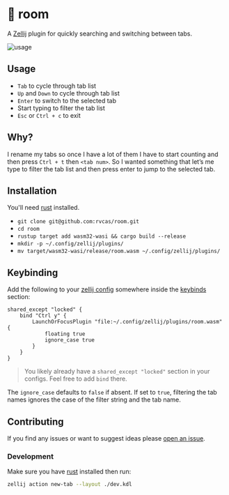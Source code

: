 # 🖤 room

A [Zellij](https://zellij.dev) plugin for quickly searching
and switching between tabs.

![usage](https://github.com/rvcas/room/raw/main/img/usage.gif)

## Usage

- `Tab` to cycle through tab list
- `Up` and `Down` to cycle through tab list
- `Enter` to switch to the selected tab
- Start typing to filter the tab list
- `Esc` or `Ctrl + c` to exit

## Why?

I rename my tabs so once I have a lot of them I have to start
counting and then press `Ctrl + t` then `<tab num>`. So I wanted something
that let’s me type to filter the tab list and then press enter to jump to the selected tab.

## Installation

You'll need [rust](https://rustup.rs/) installed.

- `git clone git@github.com:rvcas/room.git`
- `cd room`
- `rustup target add wasm32-wasi && cargo build --release`
- `mkdir -p ~/.config/zellij/plugins/`
- `mv target/wasm32-wasi/release/room.wasm ~/.config/zellij/plugins/`

## Keybinding

Add the following to your [zellij config](https://zellij.dev/documentation/configuration.html)
somewhere inside the [keybinds](https://zellij.dev/documentation/keybindings.html) section:

```kdl
shared_except "locked" {
    bind "Ctrl y" {
        LaunchOrFocusPlugin "file:~/.config/zellij/plugins/room.wasm" {
            floating true
            ignore_case true
        }
    }
}
```

> You likely already have a `shared_except "locked"` section in your configs. Feel free to add `bind` there.


The `ignore_case` defaults to `false` if absent. If set to `true`, filtering the tab names ignores
the case of the filter string and the tab name.

## Contributing

If you find any issues or want to suggest ideas please [open an issue](https://github.com/rvcas/room/issues/new).

### Development

Make sure you have [rust](https://rustup.rs/) installed then run:

```sh
zellij action new-tab --layout ./dev.kdl
```
